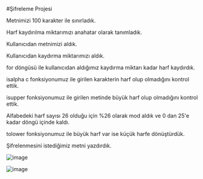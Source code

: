 #Şifreleme Projesi

Metnimizi 100 karakter ile sınırladık.

Harf kaydırılma miktarımızı anahatar olarak tanımladık.

Kullanıcıdan metnimizi aldık.

Kullanıcıdan kaydırma miktarımızı aldık.

for döngüsü ile kullanıcıdan aldığımız kaydırma miktarı kadar harf kaydırdık.

isalpha c fonksiyonumuz ile girilen karakterin harf olup olmadığını kontrol ettik.

isupper fonksiyonumuz ile girilen metinde büyük harf olup olmadığını kontrol ettik.

Alfabedeki harf sayısı 26 olduğu için %26 olarak mod aldık ve 0 dan 25'e kadar döngü içinde kaldı.

tolower fonksiyonumuz ile büyük harf var ise küçük harfe dönüştürdük.

Şifrelenmesini istediğimiz metni yazdırdık.


![image](https://github.com/user-attachments/assets/d7a3fca9-16b3-470c-9436-ea7a1864e013)



![image](https://github.com/user-attachments/assets/af1dc1ba-90a9-4b12-ab33-25d1477275bc)
